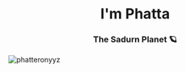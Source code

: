 <h1 align="center">I'm Phatta</h1>
<h3 align="center">The Sadurn Planet 🪐</h3>


<p><img align="left" src="https://github-readme-stats.vercel.app/api/top-langs?username=phatteronyyz&show_icons=true&title_color=00082E&icon_color=FFCB54&text_color=5495FF&bg_color=FFFFFF" alt="phatteronyyz" /></p>
